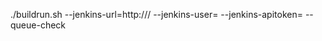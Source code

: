 
./buildrun.sh --jenkins-url=http://<jenkinsURLgoeshere>/ --jenkins-user=<jenkinsusernamegoeshere> --jenkins-apitoken=<jenkinsapitokengoeshere> --queue-check
